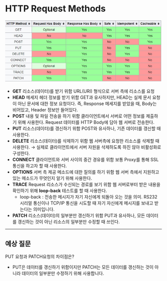 # **HTTP Request Methods**

![Untitled](./assets/method.webp)

- **GET**
  리소스(데이터)를 받기 위함
  URL(URI) 형식으로 서버 측에 리소스를 요청
- **HEAD**
  메세지 헤더 정보를 받기 위함
  GET과 유사하지만, HEAD는 실제 문서 요청이 아닌 문서에 대한 정보 요청이다. 즉, Response 메세지를 받았을 때, Body는 비어있고, Header 정보만 들어있다.
- **POST**
  내용 및 파일 전송을 하기 위함
  클라이언트에서 서버로 어떤 정보를 제출하기 위해 사용한다. Request 데이터를 HTTP Body에 담아 웹 서버로 전송한다.
- **PUT**
  리소스(데이터)를 갱신하기 위함
  POST와 유사하나, 기존 데이터를 갱신할 때 사용한다.
- **DELETE**
  리소스(데이터)를 삭제하기 위함
  웹 서버측에 요청한 리소스를 삭제할 때 사용한다.
  → 실제로 클라이언트에서 서버 자원을 삭제하도록 하진 않아 비활성화로 구성한다.
- **CONNECT**
  클라이언트와 서버 사이의 중간 경유를 위함
  보통 Proxy를 통해 SSL 통신을 하고자 할 때 사용한다.
- **OPTIONS**
  서버 측 제공 메소드에 대한 질의를 하기 위함
  웹 서버 측에서 지원하고 있는 메소드가 무엇인지 알기 위해 사용한다.
- **TRACE**
  Request 리소스가 수신되는 경로를 보기 위함
  웹 서버로부터 받은 내용을 확인하기 위해 **loop-back** 테스트를 할 때 사용한다.
  - loop-back : 전송한 메시지가 자기 자신에게 되돌아 오는 것을 의미. RS232 시리얼 통신이나 TCP/IP 통신을 시도할 때 자기 자신에게 메시지를 보내고 받는다는 의미입니다.
- **PATCH**
  리소스(데이터)의 일부분만 갱신하기 위함
  PUT과 유사하나, 모든 데이터를 갱신하는 것이 아닌 리소스의 일부분만 수정할 때 쓰인다.

---

## 예상 질문

PUT 요청과 PATCH요청의 차이점은?

- PUT은 데이터를 갱신하기 위함이지만 PATCH는 모든 데이터를 갱신하는 것이 아니라 데이터의 일부분만 수정하기 위해 사용합니다.
